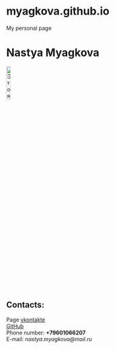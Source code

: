 # myagkova.github.io
My personal page
<!doctype html> 
<html>
   <head>
      <meta charset="utf-8">
      <title>My personal page</title>
    </head>
    <body>
       <h1> Nastya Myagkova </h1>
       <img alt="Это я" width="15%" src="Sr5NZMqTkeQ.jpg">
       <br/>
       <h2>Contacts:</h2>
       Page <a href='https://vk.com/pandochka2632/'>vkontakte</a>
       <br/>
       <a href='https://github.com/Sladkisahar26'>GitHub</a>
       <br/>
       Phone number: <b>+79601066207</b>
       <br/>
       E-mail: <i>nastya.myagkova@mail.ru</i>
    </body>
</html>
